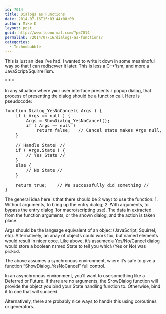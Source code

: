 ```yaml
---
id: 7014
title: Dialogs as Functions
date: 2014-07-16T15:03:44+00:00
author: Mike K
layout: post
guid: http://www.toonormal.com/?p=7014
permalink: /2014/07/16/dialogs-as-functions/
categories:
  - Technobabble
---
```

This is just an idea I&#8217;ve had. I wanted to write it down in some meaningful way so that I can rediscover it later. This is less a C++&#8217;ism, and more a JavaScript/Squirrel&#8217;ism.

\* \* *

In any situation where your user interface presents a popup dialog, that process of presenting the dialog should be a function call. Here is pseudocode:

<pre>function Dialog_YesNoCancel( Args ) {
	if ( Args == null ) {
		Args = ShowDialog_YesNoCancel();
		if ( Args == null )
			return false;	// Cancel state makes Args null, so return out, doing nothing //
	}

	// Handle State! //
	if ( Args.State ) {
		// Yes State //
	}
	else {
		// No State //
	}

	return true;	// We successfully did something //
}</pre>

The general idea here is that there should be 2 ways to use the function: 1. Without arguments, to bring up the entry dialog; 2. With arguments, to bypass the entry dialog (for macro/scripting use). The data in extracted from the function arguments, or the shown dialog, and the action is taken place.

Args should be the language equivalent of an object (JavaScript, Squirrel, etc). Alternatively, an array of objects could work too, but named elements would result in nicer code. Like above, it&#8217;s assumed a Yes/No/Cancel dialog would store a boolean named State to tell you which (Yes or No) was picked. 

The above assumes a synchronous environment, where it&#8217;s safe to give a function &#8220;ShowDialog_YesNoCancel&#8221; full control. 

In an asynchronous environment, you&#8217;ll want to use something like a Deferred or Future. If there are no arguments, the ShowDialog function will provide the object you bind your State handling function to. Otherwise, bind it to one that will succeed.

Alternatively, there are probably nice ways to handle this using coroutines or generators.